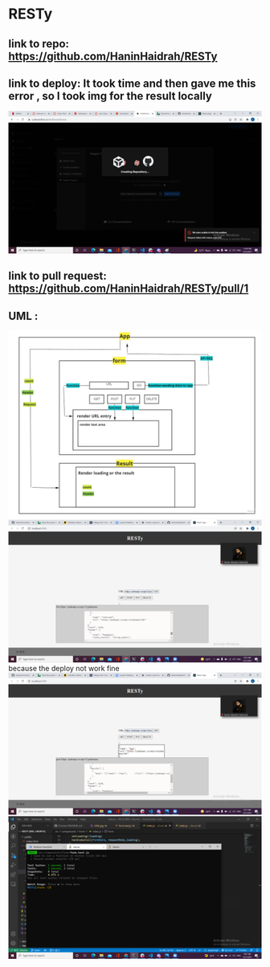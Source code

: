 # RESTy

## link to repo:  https://github.com/HaninHaidrah/RESTy 
## link to deploy: It took time and then gave me this error , so I took img for the result locally
![img ](deploy.png) 
## link to pull request: https://github.com/HaninHaidrah/RESTy/pull/1


## UML : 
![img](UML.jpg)
![img](result.png) because the deploy not work fine
![img](resultpostandput.png)
![img](test.png)